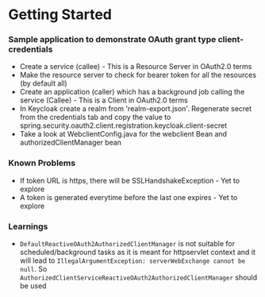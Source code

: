 # Getting Started

### Sample application to demonstrate OAuth grant type client-credentials

* Create a service (callee) - This is a Resource Server in OAuth2.0 terms
* Make the resource server to check for bearer token for all the resources (by default all)
* Create an application (caller) which has a background job calling the service (Callee) - This is a Client in OAuth2.0 terms 
* In Keycloak create a realm from 'realm-export.json'. Regenerate secret from the credentials tab and copy the value to spring.security.oauth2.client.registration.keycloak.client-secret 
* Take a look at WebclientConfig.java for the webclient Bean and authorizedClientManager bean


### Known Problems

* If token URL is https, there will be SSLHandshakeException - Yet to explore
* A token is generated everytime before the last one expires - Yet to explore


### Learnings

* `DefaultReactiveOAuth2AuthorizedClientManager` is not suitable for scheduled/background tasks as it is meant for httpservlet context and it will lead to `IllegalArgumentException: serverWebExchange cannot be null`.
So `AuthorizedClientServiceReactiveOAuth2AuthorizedClientManager` should be used
